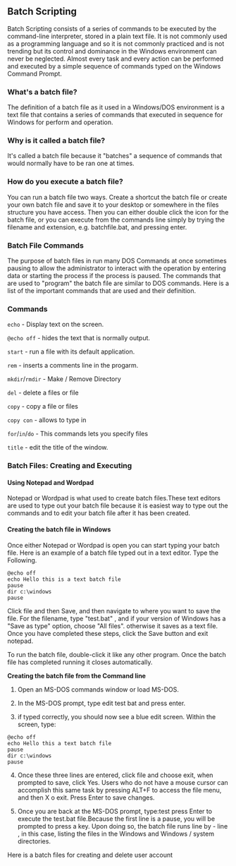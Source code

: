  
## Batch Scripting
 
 Batch Scripting consists of a series of 
 commands to be executed by the command-line 
 interpreter, stored in a plain text file. 
 It is not commonly used as a programming 
 language and so it is not commonly practiced
 and is not trending but its control and 
 dominance in the Windows environment can 
 never be neglected. Almost every task and 
 every action can be performed and executed 
 by a simple sequence of commands typed on 
 the Windows Command Prompt. 

### What's a batch file?

   The definition of a batch file as it used in a Windows/DOS 
   environment is a text file that contains a series of
   commands that executed in sequence for Windows for perform 
   and operation.
 
### Why is it called a batch file?

   It's called a batch file because it "batches" a sequence
   of commands that would normally have to be ran one at times.

### How do you execute a batch file?

   You can run a batch file two ways. Create a shortcut
   the batch file or create your own batch file and save
   it to your desktop or somewhere in the files structure 
   you have access. Then you can either double click the icon 
   for the batch file, or you can execute from the commands 
   line simply by trying the filename and extension,
   e.g. batchfile.bat, and pressing enter.

### Batch File Commands 

  The purpose of batch files in run many DOS Commands at once
  sometimes pausing to allow the administrator to interact 
  with the operation by entering data or starting the process
  if the process is paused. The commands that are used to 
  "program" the batch file are similar to DOS commands. Here 
  is a list of the important commands that are used and their 
  definition.

### Commands

  `echo` - Display text on the screen.

  `@echo off` - hides the text that is normally output.

  `start` - run a file with its default application.

  `rem` - inserts a comments line in the progarm.

  `mkdir`/`rmdir` - Make / Remove Directory

  `del` - delete a files or file

  `copy` - copy a file or files

  `copy con` - allows to type in

  `for`/`in`/`do` - This commands lets you specify files

  `title` - edit the title of the window.
 
### Batch Files: Creating and Executing
 
#### Using Notepad and Wordpad
 
   Notepad or Wordpad is what used to create batch files.These
   text editors are used to type out your batch file because 
   it is easiest way to type out the commands and to edit 
   your batch file after it has been created.
 
#### Creating the batch file in Windows

   Once either Notepad or Wordpad is open you can start typing
   your batch file. Here is an example of a batch file typed
   out in a text editor. Type the Following.

 ```batch
 @echo off
 echo Hello this is a text batch file
 pause
 dir c:\windows
 pause
 ```
 
   Click file and then Save, and then navigate to where you
   want to save the file. For the filename, type "test.bat"
   , and if your version of Windows has a "Save as type"
   option, choose "All files". otherwise it saves as a text
   file. Once you have completed these steps, click the Save
   button and exit notepad.
 
   To run the batch file, double-click it like any other
   program. Once the batch file has completed running it 
   closes automatically.
 
   **Creating the batch file from the Command line**

 1. Open an  MS-DOS commands window or load MS-DOS.

 2. In the MS-DOS prompt, type edit test bat and press enter.

 3. if typed correctly, you should now see a blue edit screen. Within the screen, type:


 ```batch
 @echo off
 echo Hello this a text batch file
 pause 
 dir c:\windows
 pause 
 ```

 4. Once these three lines are entered, click file and choose
   exit, when prompted to save, click Yes. Users who do not 
   have a mouse cursor can accomplish this same task by 
   pressing ALT+F to access the file menu, and then X     o exit. Press Enter to save changes. 

 5. Once you are back at the MS-DOS prompt, type:test
   press Enter to execute the test.bat file.Because the
   first line is a pause, you will be prompted to press
   a key. Upon doing so, the batch file runs line by - line
   , in this case, listing the files in the Windows and 
   Windows / system directories.
 
 
  Here is a batch files for creating and delete user account 
